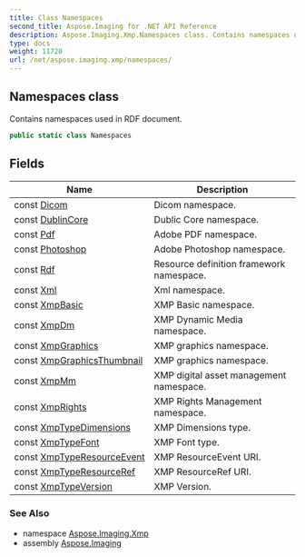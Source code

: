 ```yaml
---
title: Class Namespaces
second_title: Aspose.Imaging for .NET API Reference
description: Aspose.Imaging.Xmp.Namespaces class. Contains namespaces used in RDF document
type: docs
weight: 11720
url: /net/aspose.imaging.xmp/namespaces/
---
```

## Namespaces class

Contains namespaces used in RDF document.

```csharp
public static class Namespaces
```

## Fields

| Name | Description |
| --- | --- |
| const [Dicom](../../aspose.imaging.xmp/namespaces/dicom/) | Dicom namespace. |
| const [DublinCore](../../aspose.imaging.xmp/namespaces/dublincore/) | Dublic Core namespace. |
| const [Pdf](../../aspose.imaging.xmp/namespaces/pdf/) | Adobe PDF namespace. |
| const [Photoshop](../../aspose.imaging.xmp/namespaces/photoshop/) | Adobe Photoshop namespace. |
| const [Rdf](../../aspose.imaging.xmp/namespaces/rdf/) | Resource definition framework namespace. |
| const [Xml](../../aspose.imaging.xmp/namespaces/xml/) | Xml namespace. |
| const [XmpBasic](../../aspose.imaging.xmp/namespaces/xmpbasic/) | XMP Basic namespace. |
| const [XmpDm](../../aspose.imaging.xmp/namespaces/xmpdm/) | XMP Dynamic Media namespace. |
| const [XmpGraphics](../../aspose.imaging.xmp/namespaces/xmpgraphics/) | XMP graphics namespace. |
| const [XmpGraphicsThumbnail](../../aspose.imaging.xmp/namespaces/xmpgraphicsthumbnail/) | XMP graphics namespace. |
| const [XmpMm](../../aspose.imaging.xmp/namespaces/xmpmm/) | XMP digital asset management namespace. |
| const [XmpRights](../../aspose.imaging.xmp/namespaces/xmprights/) | XMP Rights Management namespace. |
| const [XmpTypeDimensions](../../aspose.imaging.xmp/namespaces/xmptypedimensions/) | XMP Dimensions type. |
| const [XmpTypeFont](../../aspose.imaging.xmp/namespaces/xmptypefont/) | XMP Font type. |
| const [XmpTypeResourceEvent](../../aspose.imaging.xmp/namespaces/xmptyperesourceevent/) | XMP ResourceEvent URI. |
| const [XmpTypeResourceRef](../../aspose.imaging.xmp/namespaces/xmptyperesourceref/) | XMP ResourceRef URI. |
| const [XmpTypeVersion](../../aspose.imaging.xmp/namespaces/xmptypeversion/) | XMP Version. |

### See Also

* namespace [Aspose.Imaging.Xmp](../../aspose.imaging.xmp/)
* assembly [Aspose.Imaging](../../)


